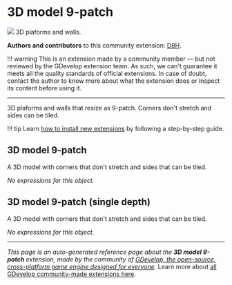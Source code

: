 # 3D model 9-patch

<img src="https://asset-resources.gdevelop.io/public-resources/Icons/ff2624a18972ac70bedc9ef990d9ddbc894c3a7b6e46a75ace8e9572c9aa5a50_select-group.svg" class="extension-icon"></img>
3D plaforms and walls.

**Authors and contributors** to this community extension: [D8H](https://gd.games/D8H).

!!! warning
    This is an extension made by a community member — but not reviewed
    by the GDevelop extension team. As such, we can't guarantee it
    meets all the quality standards of official extensions. In case of
    doubt, contact the author to know more about what the extension
    does or inspect its content before using it.

---

3D plaforms and walls that resize as 9-patch. Corners don't stretch and sides can be tiled.

!!! tip
    Learn [how to install new extensions](/gdevelop5/extensions/search) by following a step-by-step guide.



## 3D model 9-patch 

A 3D model with corners that don't stretch and sides that can be tiled. 

_No expressions for this object._


## 3D model 9-patch (single depth) 

A 3D model with corners that don't stretch and sides that can be tiled. 

_No expressions for this object._


---

*This page is an auto-generated reference page about the **3D model 9-patch** extension, made by the community of [GDevelop, the open-source, cross-platform game engine designed for everyone](https://gdevelop.io/).* Learn more about [all GDevelop community-made extensions here](/gdevelop5/extensions).